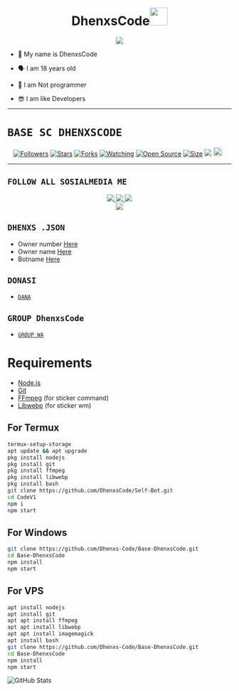 <h1 align="center">DhenxsCode<img src="https://user-images.githubusercontent.com/1303154/88677602-1635ba80-d120-11ea-84d8-d263ba5fc3c0.gif" width="40px" alt=""><br></h1>
<p align="center">
<img src="https://ibb.co/FqdVwXx" />
</p>

<p align="center">

- 👼 My name is DhenxsCode

- 🗣️ I am 18 years old 

- 🔭 I am Not programmer
 
- 😎 I am like Developers
</p>

--------

# ```BASE SC DHENXSCODE```
<p align="center">
<a href="https://github.com/Dhenxs-Code/followers"><img title="Followers" src="https://img.shields.io/github/followers/Dhenxs-Code?color=red&style=flat-square"></a>
<a href="https://github.com/Dhenxs-Code/Base-DhenxsCode/stargazers/"><img title="Stars" src="https://img.shields.io/github/stars/Dhenxs-Code/Base-DhenxsCode?color=blue&style=flat-square"></a>
<a href="https://github.com/Dhenxs-Code/Base-DhenxsCode/network/members"><img title="Forks" src="https://img.shields.io/github/forks/Dhenxs-Code/Base-DhenxsCode?color=red&style=flat-square"></a>
<a href="https://github.com/Dhenxs-Code/Base-DhenxsCode/watchers"><img title="Watching" src="https://img.shields.io/github/watchers/Dhenxs-Code/Base-DhenxsCode?label=Watchers&color=blue&style=flat-square"></a>
<a href="https://github.com/Dhenxs-Code/Base-DhenxsCode"><img title="Open Source" src="https://badges.frapsoft.com/os/v2/open-source.svg?v=103"></a>
<a href="https://github.com/DhenxsCode/Base-DhenxsCode/"><img title="Size" src="https://img.shields.io/github/repo-size/Dhenxs-Code/Base-DhenxsCode?style=flat-square&color=green"></a>
<a href="https://hits.seeyoufarm.com"><img src="https://hits.seeyoufarm.com/api/count/incr/badge.svg?url=https%3A%2F%2Fgithub.com%2FDhenxs-Code%2FBase-DhenxsCode&count_bg=%2379C83D&title_bg=%23555555&icon=probot.svg&icon_color=%2300FF6D&title=hits&edge_flat=false"/></a>
<a href="https://github.com/Dhenxs-Code/Base-DhenxsCode/graphs/commit-activity"><img height="20" src="https://img.shields.io/badge/Maintained%3F-yes-green.svg"></a>&nbsp;&nbsp;
</p>
<p align='center'>
    </p>

-------

## ```FOLLOW ALL SOSIALMEDIA ME```
<p align="center">
<a href="https://instagram.com/DhenxsCode"><img src="https://img.shields.io/badge/Instagram-E4405F?style=for-the-badge&logo=instagram&logoColor=white"/> 
<a href="https://wa.me/6285697662826"><img src="https://img.shields.io/badge/WhatsApp-25D366?style=for-the-badge&logo=whatsapp&logoColor=white" />
<a href="https://youtu.be/vZsK_K0xTVI"><img src="https://img.shields.io/badge/YouTube DhenxsCode-ff0000?style=for-the-badge&logo=youtube&logoColor=ff000000&link=https://youtu.be/vZsK_K0xTVI" /><br>
<a href="https://tiktok.com/@_DhenxsCode"><img src="https://img.shields.io/badge/Tiktok Dhenxs-Code-black?style=for-the-badge&logo=tiktok&logoColor=ff000000&link=https://tiktok.com/@DhenxsCode" /></a>
</p>

## ```DHENXS .JSON```

- Owner number [Here](https://github.com/Dhenxscode/OBOYBOTZ/blob/master/dhenxs.js#L4)
- Owner name [Here](https://github.com/Dhenxscode/DHENXSCODE/blob/master/dhenxs.js#L13)
- Botname [Here](https://github.com/Dhenxscode/BABYGRL/blob/master/dhenxs.js#L14)

## ```DONASI```

- [`DANA`](085697662826)

## ```GROUP DhenxsCode```

- [`GROUP WA`](https://chat.whatsapp.com/EOEpRuL7YvDCmbbO7yC9Pk)

# Requirements
* [Node.js](https://nodejs.org/en/)
* [Git](https://git-scm.com/downloads)
* [FFmpeg](https://www.gyan.dev/ffmpeg/builds/) (for sticker command)
* [Libwebp](https://developers.google.com/speed/webp/download) (for sticker wm)

## For Termux
```bash
termux-setup-storage
apt update && apt upgrade
pkg install nodejs
pkg install git 
pkg install ffmpeg
pkg install libwebp 
pkg install bash
git clone https://github.com/DhenxsCode/Self-Bot.git
cd CodeV1
npm i
npm start
```
## For Windows
```bash
git clone https://github.com/Dhenxs-Code/Base-DhenxsCode.git
cd Base-DhenxsCode
npm install
npm start
```
## For VPS
```bash
apt install nodejs 
apt install git 
apt apt install ffmpeg 
apt apt install libwebp 
apt apt install imagemagick
apt install bash
git clone https://github.com/Dhenxs-Code/Base-DhenxsCode.git
cd Base-DhenxsCode
npm install
npm start
```
![GitHub Stats](https://github-readme-stats.vercel.app/api?username=DhenxsCode&theme=radical)
